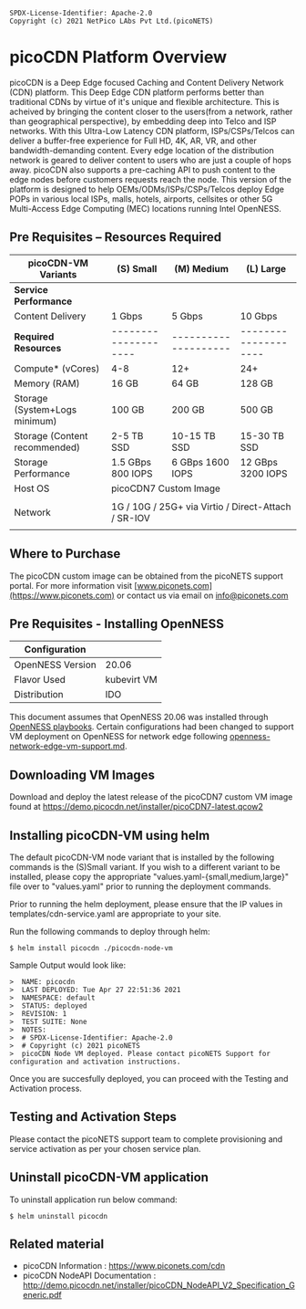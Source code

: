 ```text
SPDX-License-Identifier: Apache-2.0
Copyright (c) 2021 NetPico LAbs Pvt Ltd.(picoNETS)
```


# **picoCDN Platform Overview**
picoCDN is a Deep Edge focused Caching and Content Delivery Network (CDN) platform. This Deep Edge CDN platform performs better than traditional CDNs by virtue of it's unique and flexible architecture. This is acheived by bringing the content closer to the users(from a network, rather than geographical perspective), by embedding deep into Telco and ISP networks.  With this Ultra-Low Latency CDN platform, ISPs/CSPs/Telcos can deliver a buffer-free experience for Full HD, 4K, AR, VR, and other bandwidth-demanding content. Every edge location of the distribution network is geared to deliver content to users who are just a couple of hops away. picoCDN also supports a pre-caching API to push content to the edge nodes before customers requests reach the node. This version of the platform is designed to help OEMs/ODMs/ISPs/CSPs/Telcos deploy Edge POPs in various local ISPs, malls, hotels, airports, cellsites or other 5G Multi-Access Edge Computing (MEC) locations running Intel OpenNESS.


## **Pre Requisites – Resources Required**

| **picoCDN-VM Variants**       | **(S) Small**        | **(M) Medium**       | **(L) Large**        |
| ----------------------------- | -------------------- | -------------------- | -------------------- |
| **Service Performance**       |                      |                      |                      |
| Content Delivery              | 1  Gbps              | 5  Gbps              | 10  Gbps             |
| **Required Resources**        | -------------------- | -------------------- | -------------------- |
| Compute* (vCores)             | 4-8                  | 12+                  | 24+                  |
| Memory (RAM)                  | 16 GB                | 64 GB                | 128 GB               |
| Storage (System+Logs minimum) | 100  GB              | 200  GB              | 500  GB              |
| Storage (Content recommended) | 2-5 TB SSD           | 10-15 TB SSD         | 15-30 TB SSD         |
| Storage Performance           | 1.5 GBps  800 IOPS   | 6 GBps   1600 IOPS   | 12 GBps    3200 IOPS |
| Host OS                       <td colspan=3> picoCDN7 Custom Image </td></tr>
| Network                       <td colspan=3> 1G / 10G / 25G+ via  Virtio / Direct-Attach / SR-IOV</td></tr>


## **Where to Purchase**

The picoCDN custom image can be obtained from the picoNETS support portal. For more information visit [www.piconets.com](https://www.piconets.com) or contact us via email on info@piconets.com


## Pre Requisites - Installing OpenNESS

|**Configuration**                   |                       |
|  ----------------------------------|-----------------------|
| OpenNESS Version                   | 20.06                 |
| Flavor Used 			     | kubevirt VM           |
| Distribution	                     | IDO       	     |

This document assumes that OpenNESS 20.06 was installed through [OpenNESS playbooks](https://github.com/open-ness/specs/blob/openness-20.06/doc/getting-started/network-edge/controller-edge-node-setup.md). Certain configurations had been changed to support VM deployment on OpenNESS for network edge following [openness-network-edge-vm-support.md](https://github.com/open-ness/specs/blob/openness-20.06/doc/applications-onboard/openness-network-edge-vm-support.md).

## Downloading VM Images

Download and deploy the latest release of the picoCDN7 custom VM image found at https://demo.picocdn.net/installer/picoCDN7-latest.qcow2

## Installing picoCDN-VM using helm

The default picoCDN-VM node variant that is installed by the following commands is the (S)Small variant. If you wish to a different variant to be installed, please copy the appropriate "values.yaml-{small,medium,large}" file over to "values.yaml" prior to running the deployment commands.

Prior to running the helm deployment, please ensure that the IP values in templates/cdn-service.yaml are appropriate to your site.

Run the following commands to deploy through helm:

```shell
$ helm install picocdn ./picocdn-node-vm
```

 Sample Output would look like:

```shell
>  NAME: picocdn
>  LAST DEPLOYED: Tue Apr 27 22:51:36 2021
>  NAMESPACE: default
>  STATUS: deployed
>  REVISION: 1
>  TEST SUITE: None
>  NOTES:
>  # SPDX-License-Identifier: Apache-2.0
>  # Copyright (c) 2021 picoNETS
>  picoCDN Node VM deployed. Please contact picoNETS Support for configuration and activation instructions.
```
Once you are succesfully deployed, you can proceed with the Testing and Activation process.

## Testing and Activation Steps

Please contact the picoNETS support team to complete provisioning and service activation as per your chosen service plan.

## Uninstall picoCDN-VM application
To uninstall application run below command:

```shell    
$ helm uninstall picocdn
```

## **Related material**
* picoCDN Information : https://www.piconets.com/cdn
* picoCDN NodeAPI Documentation : http://demo.picocdn.net/installer/picoCDN_NodeAPI_V2_Specification_Generic.pdf

